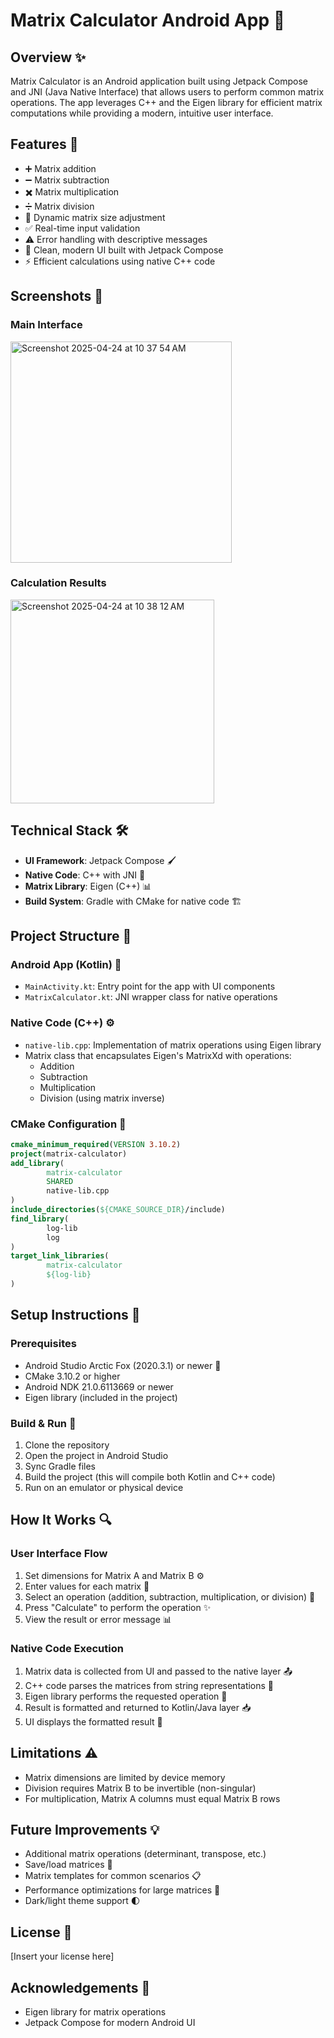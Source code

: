# Matrix Calculator Android App 🧮

## Overview ✨
Matrix Calculator is an Android application built using Jetpack Compose and JNI (Java Native Interface) that allows users to perform common matrix operations. The app leverages C++ and the Eigen library for efficient matrix computations while providing a modern, intuitive user interface.

## Features 🚀
- ➕ Matrix addition
- ➖ Matrix subtraction
- ✖️ Matrix multiplication
- ➗ Matrix division
- 🔄 Dynamic matrix size adjustment
- ✅ Real-time input validation
- ⚠️ Error handling with descriptive messages
- 🎨 Clean, modern UI built with Jetpack Compose
- ⚡ Efficient calculations using native C++ code

## Screenshots 📱

### Main Interface
<img width="354" alt="Screenshot 2025-04-24 at 10 37 54 AM" src="https://github.com/user-attachments/assets/c73927d0-5e34-4945-9ddc-7fb893bd2279" />

### Calculation Results
<img width="326" alt="Screenshot 2025-04-24 at 10 38 12 AM" src="https://github.com/user-attachments/assets/bbff870e-a050-4ccb-a1cd-5ffb5e9f6b31" />


## Technical Stack 🛠️
- **UI Framework**: Jetpack Compose 🖌️
- **Native Code**: C++ with JNI 🔌
- **Matrix Library**: Eigen (C++) 📊
- **Build System**: Gradle with CMake for native code 🏗️

## Project Structure 📁

### Android App (Kotlin) 📱
- `MainActivity.kt`: Entry point for the app with UI components
- `MatrixCalculator.kt`: JNI wrapper class for native operations

### Native Code (C++) ⚙️
- `native-lib.cpp`: Implementation of matrix operations using Eigen library
- Matrix class that encapsulates Eigen's MatrixXd with operations:
  - Addition
  - Subtraction
  - Multiplication
  - Division (using matrix inverse)

### CMake Configuration 🔧
```cmake
cmake_minimum_required(VERSION 3.10.2)
project(matrix-calculator)
add_library(
        matrix-calculator
        SHARED
        native-lib.cpp
)
include_directories(${CMAKE_SOURCE_DIR}/include)
find_library(
        log-lib
        log
)
target_link_libraries(
        matrix-calculator
        ${log-lib}
)
```

## Setup Instructions 📝

### Prerequisites
- Android Studio Arctic Fox (2020.3.1) or newer 🦊
- CMake 3.10.2 or higher
- Android NDK 21.0.6113669 or newer
- Eigen library (included in the project)

### Build & Run 🚀
1. Clone the repository
2. Open the project in Android Studio
3. Sync Gradle files
4. Build the project (this will compile both Kotlin and C++ code)
5. Run on an emulator or physical device

## How It Works 🔍

### User Interface Flow
1. Set dimensions for Matrix A and Matrix B ⚙️
2. Enter values for each matrix 🔢
3. Select an operation (addition, subtraction, multiplication, or division) 🔣
4. Press "Calculate" to perform the operation ✨
5. View the result or error message 📊

### Native Code Execution
1. Matrix data is collected from UI and passed to the native layer 📤
2. C++ code parses the matrices from string representations 🔄
3. Eigen library performs the requested operation 🧮
4. Result is formatted and returned to Kotlin/Java layer 📥
5. UI displays the formatted result 📱

## Limitations ⚠️
- Matrix dimensions are limited by device memory
- Division requires Matrix B to be invertible (non-singular)
- For multiplication, Matrix A columns must equal Matrix B rows

## Future Improvements 💡
- Additional matrix operations (determinant, transpose, etc.)
- Save/load matrices 💾
- Matrix templates for common scenarios 📋
- Performance optimizations for large matrices 🚀
- Dark/light theme support 🌓

## License 📄
[Insert your license here]

## Acknowledgements 🙏
- Eigen library for matrix operations
- Jetpack Compose for modern Android UI
